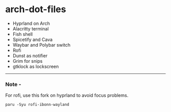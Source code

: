 # arch-dot-files

- Hyprland on Arch
- Alacritty terminal
- Fish shell
- Spicetify and Cava
- Waybar and Polybar switch
- Rofi
- Dunst as notifier
- Grim for snips
- gtklock as lockscreen

---

### Note - 

For rofi, use this fork on hyprland to avoid focus problems.

```
paru -Syu rofi-ibonn-wayland
```